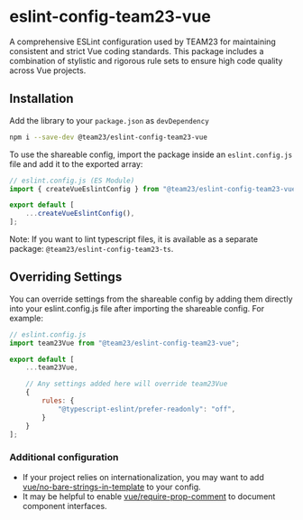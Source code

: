 # eslint-config-team23-vue

A comprehensive ESLint configuration used by TEAM23 for maintaining consistent and strict Vue coding standards.
This package includes a combination of stylistic and rigorous rule sets to ensure high code quality across Vue projects.

## Installation

Add the library to your `package.json` as `devDependency`

```bash
npm i --save-dev @team23/eslint-config-team23-vue
```

To use the shareable config, import the package inside an `eslint.config.js` file and add it to the exported array:

```ts
// eslint.config.js (ES Module)
import { createVueEslintConfig } from "@team23/eslint-config-team23-vue";

export default [
    ...createVueEslintConfig(),
];
```

Note: If you want to lint typescript files, it is available as a separate package: `@team23/eslint-config-team23-ts`.

## Overriding Settings

You can override settings from the shareable config by adding them directly into your eslint.config.js
file after importing the shareable config. For example:

```js
// eslint.config.js
import team23Vue from "@team23/eslint-config-team23-vue";

export default [
    ...team23Vue,

    // Any settings added here will override team23Vue
    {
        rules: {
            "@typescript-eslint/prefer-readonly": "off",
        }
    }
];
```

### Additional configuration

- If your project relies on internationalization, you may want to add [vue/no-bare-strings-in-template](https://eslint.vuejs.org/rules/no-bare-strings-in-template) to your config.
- It may be helpful to enable [vue/require-prop-comment](https://eslint.vuejs.org/rules/require-prop-comment) to document component interfaces.
